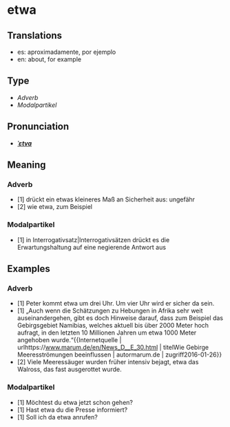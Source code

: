 # etwa
## Translations
- es: aproximadamente, por ejemplo
- en: about, for example
## Type
- _Adverb_
- _Modalpartikel_
## Pronunciation
- **_[ˈɛtva](https://commons.wikimedia.org/wiki/File:De-etwa.ogg)_**
## Meaning
### Adverb
- [1] drückt ein etwas kleineres Maß an Sicherheit aus: ungefähr
- [2] wie etwa, zum Beispiel
### Modalpartikel
- [1] in Interrogativsatz|Interrogativsätzen drückt es die Erwartungshaltung auf eine negierende Antwort aus
## Examples
### Adverb
- [1] Peter kommt etwa um drei Uhr. Um vier Uhr wird er sicher da sein.
- [1] „Auch wenn die Schätzungen zu Hebungen in Afrika sehr weit auseinandergehen, gibt es doch Hinweise darauf, dass zum Beispiel das Gebirgsgebiet Namibias, welches aktuell bis über 2000 Meter hoch aufragt, in den letzten 10 Millionen Jahren um etwa 1000 Meter angehoben wurde.“<ref>{{Internetquelle | urlhttps://www.marum.de/en/News_D__E_30.html | titelWie Gebirge Meeresströmungen beeinflussen | autormarum.de | zugriff2016-01-26}}</ref>
- [2] Viele Meeressäuger wurden früher intensiv bejagt, etwa das Walross, das fast ausgerottet wurde.
### Modalpartikel
- [1] Möchtest du etwa jetzt schon gehen?
- [1] Hast etwa du die Presse informiert?
- [1] Soll ich da etwa anrufen?
